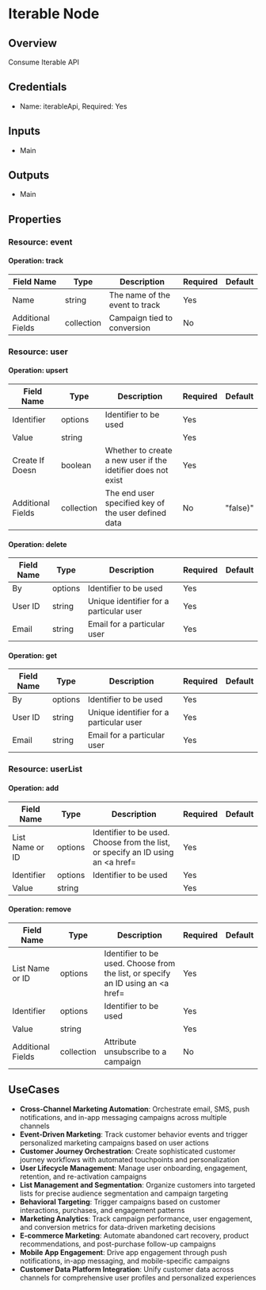 # Iterable Node

## Overview

Consume Iterable API

## Credentials

- Name: iterableApi, Required: Yes

## Inputs

- Main

## Outputs

- Main

## Properties

### Resource: event

#### Operation: track

| Field Name | Type | Description | Required | Default |
|---|---|---|---|---|
| Name | string | The name of the event to track | Yes |  |
| Additional Fields | collection | Campaign tied to conversion | No |  |

### Resource: user

#### Operation: upsert

| Field Name | Type | Description | Required | Default |
|---|---|---|---|---|
| Identifier | options | Identifier to be used | Yes |  |
| Value | string |  | Yes |  |
| Create If Doesn | boolean | Whether to create a new user if the idetifier does not exist | Yes |  |
| Additional Fields | collection | The end user specified key of the user defined data | No | "false)" |

#### Operation: delete

| Field Name | Type | Description | Required | Default |
|---|---|---|---|---|
| By | options | Identifier to be used | Yes |  |
| User ID | string | Unique identifier for a particular user | Yes |  |
| Email | string | Email for a particular user | Yes |  |

#### Operation: get

| Field Name | Type | Description | Required | Default |
|---|---|---|---|---|
| By | options | Identifier to be used | Yes |  |
| User ID | string | Unique identifier for a particular user | Yes |  |
| Email | string | Email for a particular user | Yes |  |

### Resource: userList

#### Operation: add

| Field Name | Type | Description | Required | Default |
|---|---|---|---|---|
| List Name or ID | options | Identifier to be used. Choose from the list, or specify an ID using an <a href= | Yes |  |
| Identifier | options | Identifier to be used | Yes |  |
| Value | string |  | Yes |  |

#### Operation: remove

| Field Name | Type | Description | Required | Default |
|---|---|---|---|---|
| List Name or ID | options | Identifier to be used. Choose from the list, or specify an ID using an <a href= | Yes |  |
| Identifier | options | Identifier to be used | Yes |  |
| Value | string |  | Yes |  |
| Additional Fields | collection | Attribute unsubscribe to a campaign | No |  |

## UseCases

- **Cross-Channel Marketing Automation**: Orchestrate email, SMS, push notifications, and in-app messaging campaigns across multiple channels
- **Event-Driven Marketing**: Track customer behavior events and trigger personalized marketing campaigns based on user actions
- **Customer Journey Orchestration**: Create sophisticated customer journey workflows with automated touchpoints and personalization
- **User Lifecycle Management**: Manage user onboarding, engagement, retention, and re-activation campaigns
- **List Management and Segmentation**: Organize customers into targeted lists for precise audience segmentation and campaign targeting
- **Behavioral Targeting**: Trigger campaigns based on customer interactions, purchases, and engagement patterns
- **Marketing Analytics**: Track campaign performance, user engagement, and conversion metrics for data-driven marketing decisions
- **E-commerce Marketing**: Automate abandoned cart recovery, product recommendations, and post-purchase follow-up campaigns
- **Mobile App Engagement**: Drive app engagement through push notifications, in-app messaging, and mobile-specific campaigns
- **Customer Data Platform Integration**: Unify customer data across channels for comprehensive user profiles and personalized experiences

